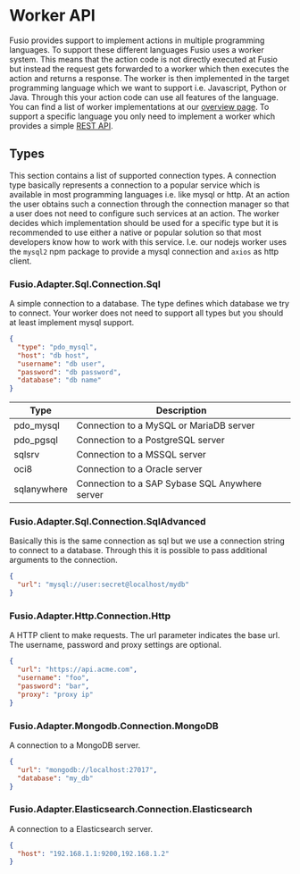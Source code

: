 
# Worker API

Fusio provides support to implement actions in multiple programming languages. To support these
different languages Fusio uses a worker system. This means that the action code is not directly executed at Fusio
but instead the request gets forwarded to a worker which then executes the action and returns a response. The worker
is then implemented in the target programming language which we want to support i.e. Javascript, Python or Java.
Through this your action code can use all features of the language. You can find a list of worker implementations at our
[overview page](https://www.fusio-project.org/worker). To support a specific language you only need to implement
a worker which provides a simple [REST API](https://app.typehub.cloud/d/fusio/worker).

## Types

This section contains a list of supported connection types. A connection type basically represents a connection to a
popular service which is available in most programming languages i.e. like mysql or http. At an action the user obtains
such a connection through the connection manager so that a user does not need to configure such services at an action.
The worker decides which implementation should be used for a specific type but it is recommended to use either a native
or popular solution so that most developers know how to work with this service. I.e. our nodejs worker uses the `mysql2`
npm package to provide a mysql connection and `axios` as http client.

### Fusio.Adapter.Sql.Connection.Sql

A simple connection to a database. The type defines which database we try to connect. Your worker does not need to
support all types but you should at least implement mysql support.

```json
{
  "type": "pdo_mysql",
  "host": "db host",
  "username": "db user",
  "password": "db password",
  "database": "db name"
}
```

| Type	       | Description                                    |
|-------------|------------------------------------------------|
| pdo_mysql   | Connection to a MySQL or MariaDB server        |
| pdo_pgsql   | Connection to a PostgreSQL server              |
| sqlsrv	   | Connection to a MSSQL server                   |
| oci8	       | Connection to a Oracle server                  |
| sqlanywhere | Connection to a SAP Sybase SQL Anywhere server |

### Fusio.Adapter.Sql.Connection.SqlAdvanced

Basically this is the same connection as sql but we use a connection string to connect to a database. Through this it is
possible to pass additional arguments to the connection.

```json
{
  "url": "mysql://user:secret@localhost/mydb"
}
```

### Fusio.Adapter.Http.Connection.Http

A HTTP client to make requests. The url parameter indicates the base url. The username, password and proxy settings are
optional.

```json
{
  "url": "https://api.acme.com",
  "username": "foo",
  "password": "bar",
  "proxy": "proxy ip"
}
```

### Fusio.Adapter.Mongodb.Connection.MongoDB

A connection to a MongoDB server.

```json
{
  "url": "mongodb://localhost:27017",
  "database": "my_db"
}
```

### Fusio.Adapter.Elasticsearch.Connection.Elasticsearch

A connection to a Elasticsearch server.

```json
{
  "host": "192.168.1.1:9200,192.168.1.2"
}
```
